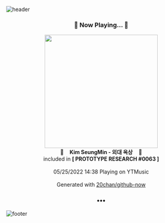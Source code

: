 ![header](https://capsule-render.vercel.app/api?type=wave&height=170&section=header&text=Hi.%20I'm%20SHIFT&fontColor=090707&fontAlignX=45&fontAlignY=65&fontSize=100)

<h3 align="center">🎵 Now Playing... 🎵</h3>
<p align="center">
  <a href="https://music.youtube.com/watch?v=wm_OO19pqtA">
    <img width="300" src="https://lh3.googleusercontent.com/yZTtpy3PXhUx6BaUl-SxiDDqWvI-VfAGHvGpUfQOosEMqMstR10_9HecHd1u0w0vNrota6BGNk_HDg4">
  </a>
  <br>
  🎵&nbsp&nbsp&nbsp <b>Kim SeungMin - 외대 옥상</b> &nbsp&nbsp&nbsp🎵
  <br>
  included in <b>[ PROTOTYPE RESEARCH #0063 ]</b>
  
  <br />
  <br />
  05/25/2022 14:38 Playing on YTMusic
  <br />
  <br />
  Generated with <a href="https://github.com/20chan/github-now">20chan/github-now</a>
</p>

<h3 align="center">•••</h3>

![footer](https://capsule-render.vercel.app/api?type=wave&height=150&section=footer)
